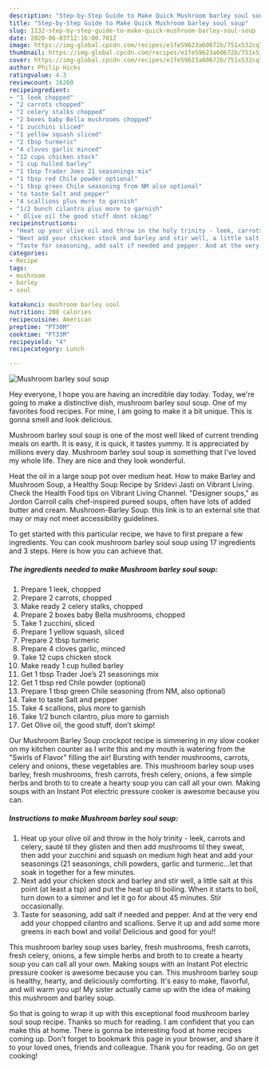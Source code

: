 ```yaml
---
description: "Step-by-Step Guide to Make Quick Mushroom barley soul soup"
title: "Step-by-Step Guide to Make Quick Mushroom barley soul soup"
slug: 1132-step-by-step-guide-to-make-quick-mushroom-barley-soul-soup
date: 2020-06-03T12:16:00.701Z
image: https://img-global.cpcdn.com/recipes/e1fe59623a60672b/751x532cq70/mushroom-barley-soul-soup-recipe-main-photo.jpg
thumbnail: https://img-global.cpcdn.com/recipes/e1fe59623a60672b/751x532cq70/mushroom-barley-soul-soup-recipe-main-photo.jpg
cover: https://img-global.cpcdn.com/recipes/e1fe59623a60672b/751x532cq70/mushroom-barley-soul-soup-recipe-main-photo.jpg
author: Philip Hicks
ratingvalue: 4.3
reviewcount: 16260
recipeingredient:
- "1 leek chopped"
- "2 carrots chopped"
- "2 celery stalks chopped"
- "2 boxes baby Bella mushrooms chopped"
- "1 zucchini sliced"
- "1 yellow squash sliced"
- "2 tbsp turmeric"
- "4 cloves garlic minced"
- "12 cups chicken stock"
- "1 cup hulled barley"
- "1 tbsp Trader Joes 21 seasonings mix"
- "1 tbsp red Chile powder optional"
- "1 tbsp green Chile seasoning from NM also optional"
- "to taste Salt and pepper"
- "4 scallions plus more to garnish"
- "1/2 bunch cilantro plus more to garnish"
- " Olive oil the good stuff dont skimp"
recipeinstructions:
- "Heat up your olive oil and throw in the holy trinity - leek, carrots and celery, sauté til they glisten and then add mushrooms til they sweat, then add your zucchini and squash on medium high heat and add your seasonings (21 seasonings, chili powders, garlic and turmeric...let that soak in together for a few minutes."
- "Next add your chicken stock and barley and stir well, a little salt at this point (at least a tsp) and put the heat up til boiling. When it starts to boil, turn down to a simmer and let it go for about 45 minutes. Stir occasionally."
- "Taste for seasoning, add salt if needed and pepper. And at the very end add your chopped cilantro and scallions. Serve it up and add some more greens in each bowl and voila! Delicious and good for you!!"
categories:
- Recipe
tags:
- mushroom
- barley
- soul

katakunci: mushroom barley soul 
nutrition: 208 calories
recipecuisine: American
preptime: "PT30M"
cooktime: "PT33M"
recipeyield: "4"
recipecategory: Lunch

---
```



![Mushroom barley soul soup](https://img-global.cpcdn.com/recipes/e1fe59623a60672b/751x532cq70/mushroom-barley-soul-soup-recipe-main-photo.jpg)

Hey everyone, I hope you are having an incredible day today. Today, we're going to make a distinctive dish, mushroom barley soul soup. One of my favorites food recipes. For mine, I am going to make it a bit unique. This is gonna smell and look delicious.

Mushroom barley soul soup is one of the most well liked of current trending meals on earth. It is easy, it is quick, it tastes yummy. It is appreciated by millions every day. Mushroom barley soul soup is something that I've loved my whole life. They are nice and they look wonderful.

Heat the oil in a large soup pot over medium heat. How to make Barley and Mushroom Soup, a Healthy Soup Recipe by Sridevi Jasti on Vibrant Living. Check the Health Food tips on Vibrant Living Channel. &#34;Designer soups,&#34; as Jordon Carroll calls chef-inspired pureed soups, often have lots of added butter and cream. Mushroom-Barley Soup. this link is to an external site that may or may not meet accessibility guidelines.


To get started with this particular recipe, we have to first prepare a few ingredients. You can cook mushroom barley soul soup using 17 ingredients and 3 steps. Here is how you can achieve that.

<!--inarticleads1-->

##### The ingredients needed to make Mushroom barley soul soup:

1. Prepare 1 leek, chopped
1. Prepare 2 carrots, chopped
1. Make ready 2 celery stalks, chopped
1. Prepare 2 boxes baby Bella mushrooms, chopped
1. Take 1 zucchini, sliced
1. Prepare 1 yellow squash, sliced
1. Prepare 2 tbsp turmeric
1. Prepare 4 cloves garlic, minced
1. Take 12 cups chicken stock
1. Make ready 1 cup hulled barley
1. Get 1 tbsp Trader Joe’s 21 seasonings mix
1. Get 1 tbsp red Chile powder (optional)
1. Prepare 1 tbsp green Chile seasoning (from NM, also optional)
1. Take to taste Salt and pepper
1. Take 4 scallions, plus more to garnish
1. Take 1/2 bunch cilantro, plus more to garnish
1. Get  Olive oil, the good stuff, don’t skimp!


Our Mushroom Barley Soup crockpot recipe is simmering in my slow cooker on my kitchen counter as I write this and my mouth is watering from the &#34;Swirls of Flavor&#34; filling the air! Bursting with tender mushrooms, carrots, celery and onions, these vegetables are. This mushroom barley soup uses barley, fresh mushrooms, fresh carrots, fresh celery, onions, a few simple herbs and broth to to create a hearty soup you can call all your own. Making soups with an Instant Pot electric pressure cooker is awesome because you can. 

<!--inarticleads2-->

##### Instructions to make Mushroom barley soul soup:

1. Heat up your olive oil and throw in the holy trinity - leek, carrots and celery, sauté til they glisten and then add mushrooms til they sweat, then add your zucchini and squash on medium high heat and add your seasonings (21 seasonings, chili powders, garlic and turmeric...let that soak in together for a few minutes.
1. Next add your chicken stock and barley and stir well, a little salt at this point (at least a tsp) and put the heat up til boiling. When it starts to boil, turn down to a simmer and let it go for about 45 minutes. Stir occasionally.
1. Taste for seasoning, add salt if needed and pepper. And at the very end add your chopped cilantro and scallions. Serve it up and add some more greens in each bowl and voila! Delicious and good for you!!


This mushroom barley soup uses barley, fresh mushrooms, fresh carrots, fresh celery, onions, a few simple herbs and broth to to create a hearty soup you can call all your own. Making soups with an Instant Pot electric pressure cooker is awesome because you can. This mushroom barley soup is healthy, hearty, and deliciously comforting. It&#39;s easy to make, flavorful, and will warm you up! My sister actually came up with the idea of making this mushroom and barley soup. 

So that is going to wrap it up with this exceptional food mushroom barley soul soup recipe. Thanks so much for reading. I am confident that you can make this at home. There is gonna be interesting food at home recipes coming up. Don't forget to bookmark this page in your browser, and share it to your loved ones, friends and colleague. Thank you for reading. Go on get cooking!
